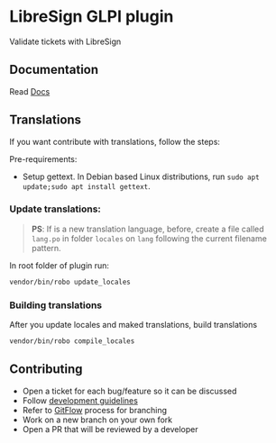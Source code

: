 # LibreSign GLPI plugin

Validate tickets with LibreSign

## Documentation

Read [Docs](docs/README.md)

## Translations

If you want contribute with translations, follow the steps:

Pre-requirements:

* Setup gettext. In Debian based Linux distributions, run `sudo apt update;sudo apt install gettext`.

### Update translations:

> **PS**: If is a new translation language, before, create a file called `lang.po` in folder `locales` on `lang` following the current filename pattern.

In root folder of plugin run:

```bash
vendor/bin/robo update_locales
```

### Building translations

After you update locales and maked translations, build translations

```bash
vendor/bin/robo compile_locales
```

## Contributing

* Open a ticket for each bug/feature so it can be discussed
* Follow [development guidelines](http://glpi-developer-documentation.readthedocs.io/en/latest/plugins/index.html)
* Refer to [GitFlow](http://git-flow.readthedocs.io/) process for branching
* Work on a new branch on your own fork
* Open a PR that will be reviewed by a developer
